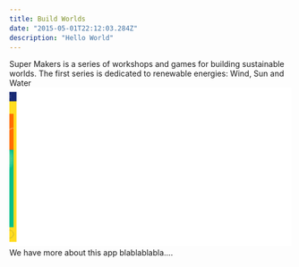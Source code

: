 ```yaml
---
title: Build Worlds
date: "2015-05-01T22:12:03.284Z"
description: "Hello World"
---
```

Super Makers is a series of workshops and games for building sustainable worlds. The first series is dedicated to renewable energies: Wind, Sun and Water
![image](./screen-gif.gif#display=block;width=80%;margin-left=auto;margin-right=auto;margin-top=5rem;margin-bottom=5rem)
We have more about this app blablablabla....
